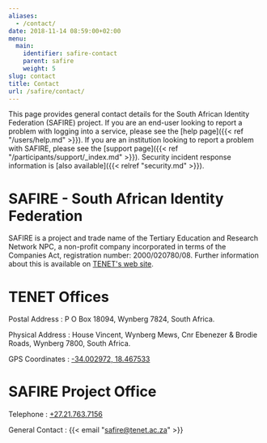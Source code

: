 ```yaml
---
aliases:
  - /contact/
date: 2018-11-14 08:59:00+02:00
menu:
  main:
    identifier: safire-contact
    parent: safire
    weight: 5
slug: contact
title: Contact
url: /safire/contact/
---
```


This page provides general contact details for the South African Identity Federation (SAFIRE) project. If you are an end-user looking to report a problem with logging into a service, please see the [help page]({{< ref "/users/help.md" >}}). If you are an institution looking to report a problem with SAFIRE, please see the [support page]({{< ref "/participants/support/_index.md" >}}). Security incident response information is [also available]({{< relref "security.md" >}}).

# SAFIRE - South African Identity Federation

SAFIRE is a project and trade name of the Tertiary Education and Research Network NPC, a non-profit company incorporated in terms of the Companies Act, registration number: 2000/020780/08. Further information about this is available on [TENET's web site](http://www.tenet.ac.za/about).

# TENET Offices

Postal Address
: P O Box 18094, Wynberg 7824, South Africa.

Physical Address
: House Vincent, Wynberg Mews, Cnr Ebenezer & Brodie Roads, Wynberg 7800, South Africa.

GPS Coordinates
: [-34.002972, 18.467533](https://tools.wmflabs.org/geohack/geohack.php?params=34_0_10.70_S_18_28_3.12_E)

# SAFIRE Project Office

Telephone
: [+27.21.763.7156](tel:+27.21.763.7156)

General Contact
: {{< email "safire@tenet.ac.za" >}}

